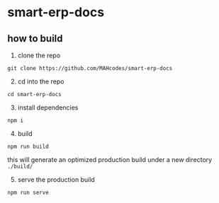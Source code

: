 # smart-erp-docs

## how to build

1. clone the repo
```
git clone https://github.com/MAHcodes/smart-erp-docs
```

2. cd into the repo
```
cd smart-erp-docs
```

3. install dependencies
```
npm i
```

4. build
```
npm run build
```
this will generate an optimized production build under a new directory `./build/`

5. serve the production build
```
npm run serve
```
